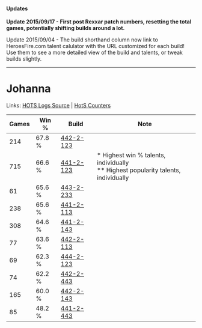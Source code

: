 #### Updates
**Update 2015/09/17 - First post Rexxar patch numbers, resetting the total games, potentially shifting builds around a lot.**

Update 2015/09/04 - The build shorthand column now link to HeroesFire.com talent calulator with the URL customized for each build!  
Use them to see a more detailed view of the build and talents, or tweak builds slightly.

***

# Johanna

Links: [HOTS Logs Source](https://www.hotslogs.com/Sitewide/HeroDetails?Hero=Johanna) | [HotS Counters](http://hotscounters.com/#/hero/Johanna)

Games  | Win %  | Build     | Note
-----  | -----  | -----     | ----
214    | 67.8 % | [442-2-123](http://www.heroesfire.com/hots/talent-calculator/johanna#t11h) | 
715    | 66.6 % | [441-2-123](http://www.heroesfire.com/hots/talent-calculator/johanna#s-bR) | * Highest win % talents, individually <br/>** Highest popularity talents, individually
61     | 65.6 % | [443-2-233](http://www.heroesfire.com/hots/talent-calculator/johanna#t3Vf) | 
238    | 65.6 % | [441-2-113](http://www.heroesfire.com/hots/talent-calculator/johanna#s-bH) | 
308    | 64.6 % | [441-2-143](http://www.heroesfire.com/hots/talent-calculator/johanna#s-bl) | 
77     | 63.6 % | [442-2-113](http://www.heroesfire.com/hots/talent-calculator/johanna#t11X) | 
69     | 62.3 % | [444-2-123](http://www.heroesfire.com/hots/talent-calculator/johanna#t5wB) | 
74     | 62.2 % | [442-2-443](http://www.heroesfire.com/hots/talent-calculator/johanna#t16h) | 
165    | 60.0 % | [442-2-143](http://www.heroesfire.com/hots/talent-calculator/johanna#t11_) | 
85     | 48.2 % | [441-2-443](http://www.heroesfire.com/hots/talent-calculator/johanna#s-gR) | 
